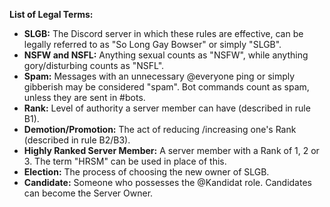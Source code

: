 __**List of Legal Terms:**__ 
- **SLGB:**
The Discord server in which these rules are effective, can be legally referred to as "So Long Gay Bowser" or simply "SLGB". 
- **NSFW and NSFL:**
Anything sexual counts as "NSFW", while anything gory/disturbing counts as "NSFL". 
- **Spam:**
Messages with an unnecessary @everyone ping or simply gibberish may be considered "spam". Bot commands count as spam, unless they are sent in #bots.
- **Rank:**
Level of authority a server member can have (described in rule B1).
- **Demotion/Promotion:**
The act of reducing /increasing one's Rank (described in rule B2/B3). 
- **Highly Ranked Server Member:**
A server member with a Rank of 1, 2 or 3. The term "HRSM" can be used in place of this. 
- **Election:** 
The process of choosing the new owner of SLGB. 
- **Candidate:** 
Someone who possesses the @Kandidat role. Candidates can become the Server Owner. 
